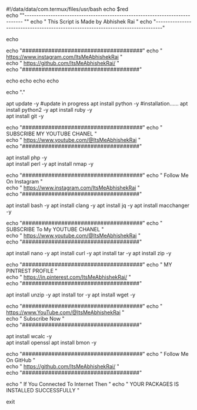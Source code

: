 #!/data/data/com.termux/files/usr/bash 
 echo $red  
  echo ""----------------------------------------------------------------------------- "" 
 echo " This Script is Made by Abhishek Rai " 
 echo "---------------------------------------------------------------------------------" 
  
 echo 
  
 echo  "#####################################" 
 echo   "  https://www.instagram.com/ItsMeAbhishekRai "                
  echo   " https://github.com/ItsMeAbhishekRai/ "                                                                     
 echo   "####################################" 
  
 echo 
 echo 
 echo 
 echo 
  
 echo "." 
  
 apt update -y                      #update in progress 
 apt install python -y           #installation...... 
 apt install python2 -y 
 apt install ruby -y  
 apt install git -y 
  
 echo  "#####################################" 
 echo   "  SUBSCRIBE  MY YOUTUBE CHANEL     "                
  echo   " https://www.youtube.com/@ItsMeAbhishekRai "                                                                     
 echo   "####################################" 
  
 apt install php -y  
 apt install perl -y 
 apt install nmap -y 
  
 echo  "#####################################" 
 echo   "  Follow Me On Instagram  "              
  echo   " https://www.instagram.com/ItsMeAbhishekRai "                                                                     
 echo   "####################################" 
  
 apt install bash -y 
 apt install clang -y 
 apt install jq -y 
 apt install macchanger -y 
  
 echo  "#####################################" 
 echo   "  SUBSCRIBE To My YOUTUBE CHANEL "                
  echo   " https://www.youtube.com/@ItsMeAbhishekRai "                                                                     
 echo   "####################################" 
  
 apt install nano -y 
 apt install curl -y 
 apt install tar -y 
 apt install zip -y 
  
 echo  "#####################################" 
 echo   " MY PINTREST PROFILE "                
  echo   " https://in.pinterest.com/ItsMeAbhishekRai/ "                                                                     
 echo   "####################################" 
  
 apt install unzip -y 
 apt install tor -y 
 apt install wget -y 
  
 echo  "#####################################" 
 echo   "  https://www.YouTube.com/@ItsMeAbhishekRai      "                
  echo   " Subscribe Now "                                                                     
 echo   "####################################" 
  
 apt install wcalc -y  
 apt install openssl 
 apt install bmon -y 
  
 echo  "#####################################" 
 echo   "  Follow Me On GitHub   "                
  echo   " https://github.com/ItsMeAbhishekRai/ "                                                                     
 echo   "####################################" 
  
 echo " If You Connected To Internet Then  " 
 echo " YOUR PACKAGES IS INSTALLED SUCCESSFULLY " 
  
 exit
